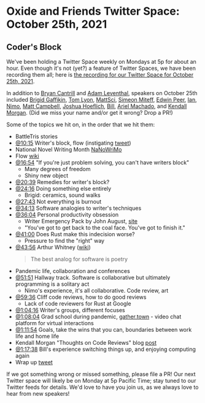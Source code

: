 # Oxide and Friends Twitter Space: October 25th, 2021

## Coder's Block

We've been holding a Twitter Space weekly on Mondays at 5p for about an hour.
Even though it's not (yet?) a feature of Twitter Spaces, we have been
recording them all; here is
[the recording for our Twitter Space for October 25th, 2021](https://youtu.be/QGs5hlH6cLk).

In addition to
[Bryan Cantrill](https://twitter.com/bcantrill) and
[Adam Leventhal](https://twitter.com/ahl),
speakers on October 25th included
[Brigid Gaffikin](https://twitter.com/bgaff),
[Tom Lyon](https://twitter.com/aka_pugs),
[MattSci](https://twitter.com/MattSci2),
[Simeon Miteff](https://twitter.com/simeonmiteff),
[Edwin Peer](https://twitter.com/EdwinPeer),
[Ian](https://twitter.com/iangrunert),
[Nimo](https://twitter.com/NimaJohari),
[Matt Campbell](https://twitter.com/mw_campbell),
[Joshua Hoeflich](https://twitter.com/hoeflich_joshua),
[Bill](https://twitter.com/billblum),
[Ariel Machado](https://twitter.com/ArielGMachado), and
[Kendall Morgan](https://twitter.com/kendallmorgan).
(Did we miss your name and/or get it wrong? Drop a PR!)

Some of the topics we hit on, in the order that we hit them:

- BattleTris stories
- [@10:15](https://youtu.be/QGs5hlH6cLk?t=615)
  Writer's block, flow
  (instigating [tweet](https://twitter.com/bcantrill/status/1452671229572222979))
- National Novel Writing Month [NaNoWriMo](https://nanowrimo.org/)
- Flow [wiki](https://en.wikipedia.org/wiki/Flow_(psychology))
- [@16:54](https://youtu.be/QGs5hlH6cLk?t=1014)
  "If you're just problem solving, you can't have writers block"
  - Many degrees of freedom
  - Shiny new object
- [@20:39](https://youtu.be/QGs5hlH6cLk?t=1239) Remedies for writer's block?
- [@24:16](https://youtu.be/QGs5hlH6cLk?t=1456)
  Doing something else entirely
  - Brigid: ceramics, sound walks
- [@27:43](https://youtu.be/QGs5hlH6cLk?t=1663)
  Not everything is burnout
- [@34:13](https://youtu.be/QGs5hlH6cLk?t=2053)
  Software analogies to writer's techniques
- [@36:04](https://youtu.be/QGs5hlH6cLk?t=2164)
  Personal productivity obsession
  - Writer Emergency Pack by John August, [site](https://www.writeremergency.com/)
  - "You've got to get back to the coal face. You've got to finish it."
- [@41:00](https://youtu.be/QGs5hlH6cLk?t=2460)
  Does Rust make this indecision worse?
  - Pressure to find the "right" way
- [@43:56](https://youtu.be/QGs5hlH6cLk?t=2636)
  Arthur Whitney ([wiki](https://en.wikipedia.org/wiki/Arthur_Whitney_(computer_scientist)))
  > The best analog for software is poetry
- Pandemic life, collaboration and conferences
- [@51:51](https://youtu.be/QGs5hlH6cLk?t=3111)
  Hallway track. Software is collaborative but ultimately programming is a solitary act
  - Nimo's experience, it's all collaborative. Code review, art
- [@59:36](https://youtu.be/QGs5hlH6cLk?t=3576)
  Cliff code reviews, how to do good reviews
  - Lack of code reviewers for Rust at Google
- [@1:04:16](https://youtu.be/QGs5hlH6cLk?t=3856)
  Writer's groups, different focuses
- [@1:08:04](https://youtu.be/QGs5hlH6cLk?t=4084)
  Grad school during pandemic, [gather.town](https://www.gather.town/) -
  video chat platform for virtual interactions
- [@1:11:54](https://youtu.be/QGs5hlH6cLk?t=4314)
  Goals, take the wins that you can, boundaries between
  work life and home life
- Kendall Morgan "Thoughts on Code Reviews"
  blog [post](https://kendallmorgan.com/posts/thoughts-on-code-reviews/)
- [@1:17:38](https://youtu.be/QGs5hlH6cLk?t=4658)
  Bill's experience switching things up, and enjoying computing again
- Wrap up [tweet](https://twitter.com/ahl/status/1452842286757208069)

If we got something wrong or missed something, please file a PR!
Our next Twitter space will likely be on Monday at 5p Pacific Time; stay tuned
to our Twitter feeds for details.  We'd love to have you join us, as we
always love to hear from new speakers!

